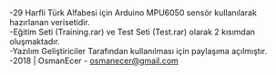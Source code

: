 <br>-29 Harfli Türk Alfabesi için Arduino MPU6050 sensör kullanılarak hazırlanan verisetidir.
<br>-Eğitim Seti (Training.rar) ve Test Seti (Test.rar) olarak 2 kısımdan oluşmaktadır.
<br>-Yazılım Geliştiriciler Tarafından kullanılması için paylaşıma açılmıştır.
<br>-2018 | OsmanEcer - osmanecer@gmail.com
